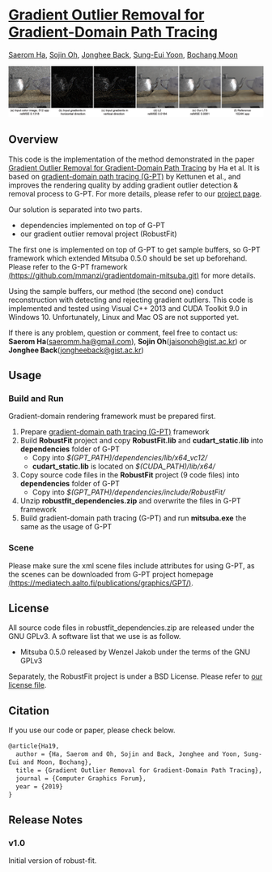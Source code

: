 # [Gradient Outlier Removal for Gradient-Domain Path Tracing](https://cglab.gist.ac.kr/publications/2019_Outlier_Removal_for_Gradient-domain_Path_Tracing.html)

[Saerom Ha](https://cglab.gist.ac.kr/people.html), [Sojin Oh](https://cglab.gist.ac.kr/people.html), [Jonghee Back](https://cglab.gist.ac.kr/people.html), [Sung-Eui Yoon](https://sgvr.kaist.ac.kr/~sungeui/), [Bochang Moon](https://cglab.gist.ac.kr/people/bochang.html)

![teaser](teaser.png "Gradient Outlier Removal for Gradient-Domain Path Tracing")

## Overview
This code is the implementation of the method demonstrated in the paper [Gradient Outlier Removal for Gradient-Domain Path Tracing](https://drive.google.com/open?id=1pV7C3DgXOLmAhW59Us97FR7MP3MU2zPT) by Ha et al. It is based on [gradient-domain path tracing (G-PT)](https://github.com/mmanzi/gradientdomain-mitsuba.git) by Kettunen et al., and improves the rendering quality by adding gradient outlier detection & removal process to G-PT. For more details, please refer to our [project page](https://cglab.gist.ac.kr/publications/2019_Outlier_Removal_for_Gradient-domain_Path_Tracing.html).

Our solution is separated into two parts.
- dependencies implemented on top of G-PT
- our gradient outlier removal project (RobustFit)

The first one is implemented on top of G-PT to get sample buffers, so G-PT framework which extended Mitsuba 0.5.0 should be set up beforehand. Please refer to the G-PT framework [(https://github.com/mmanzi/gradientdomain-mitsuba.git)](https://github.com/mmanzi/gradientdomain-mitsuba.git) for more details.

Using the sample buffers, our method (the second one) conduct reconstruction with detecting and rejecting gradient outliers.
This code is implemented and tested using Visual C++ 2013 and CUDA Toolkit 9.0 in Windows 10. Unfortunately, Linux and Mac OS are not supported yet. 

If there is any problem, question or comment, feel free to contact us:
<br>**Saerom Ha**(saeromm.ha@gmail.com), **Sojin Oh**(jaisonoh@gist.ac.kr) or **Jonghee Back**(jongheeback@gist.ac.kr) 

## Usage
### Build and Run

Gradient-domain rendering framework must be prepared first.

1. Prepare [gradient-domain path tracing (G-PT)](https://github.com/mmanzi/gradientdomain-mitsuba.git) framework
2. Build **RobustFit** project and copy **RobustFit.lib** and **cudart_static.lib** into **dependencies** folder of G-PT
    - Copy into *$(GPT_PATH)/dependencies/lib/x64_vc12/*
    - **cudart_static.lib** is located on *$(CUDA_PATH)/lib/x64/*
3. Copy source code files in the **RobustFit** project (9 code files) into **dependencies** folder of G-PT
    - Copy into *$(GPT_PATH)/dependencies/include/RobustFit/*
4. Unzip **robustfit_dependencies.zip** and overwrite the files in G-PT framework   
5. Build gradient-domain path tracing (G-PT) and run **mitsuba.exe** the same as the usage of G-PT

### Scene

Please make sure the xml scene files include attributes for using G-PT, as the scenes can be downloaded from G-PT project homepage [(https://mediatech.aalto.fi/publications/graphics/GPT/)](https://mediatech.aalto.fi/publications/graphics/GPT/). 

## License

All source code files in robustfit_dependencies.zip are released under the GNU GPLv3.
A software list that we use is as follow.

  - Mitsuba 0.5.0 released by Wenzel Jakob under the terms of the GNU GPLv3

Separately, the RobustFit project is under a BSD License.
Please refer to [our license file](https://github.com/CGLab-GIST/robust-fit/blob/master/license.txt).

## Citation

If you use our code or paper, please check below.

```
@article{Ha19,
  author = {Ha, Saerom and Oh, Sojin and Back, Jonghee and Yoon, Sung-Eui and Moon, Bochang},
  title = {Gradient Outlier Removal for Gradient-Domain Path Tracing},
  journal = {Computer Graphics Forum},
  year = {2019}
}
```

## Release Notes

### v1.0

Initial version of robust-fit.
